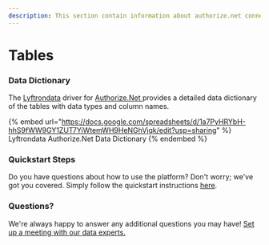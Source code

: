 ```yaml
---
description: This section contain information about authorize.net connector tables information
---
```


# Tables

### Data Dictionary

The [Lyftrondata](https://www.lyftrondata.com/) driver for [Authorize.Net](https://www.lyftrondata.com/integration/authorize.net/)[ ](https://www.lyftrondata.com/integration/authorize.net/)provides a detailed data dictionary of the tables with data types and column names.

{% embed url="https://docs.google.com/spreadsheets/d/1a7PyHRYbH-hhS9fWW9GY1ZUT7YiWtemWH9HeNGhVjqk/edit?usp=sharing" %}
Lyftrondata Authorize.Net Data Dictionary
{% endembed %}

### Quickstart Steps

Do you have questions about how to use the platform? Don't worry; we've got you covered. Simply follow the quickstart instructions [here](../../../../quickstart-steps.md).

### Questions? <a href="#questions" id="questions"></a>

We're always happy to answer any additional questions you may have! [Set up a meeting with our data experts.](https://www.lyftrondata.com/book-a-meeting/)

